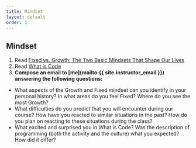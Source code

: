 ```yaml
---
title: Mindset
layout: default
order: 1
---
```


## Mindset

1. Read [Fixed vs. Growth: The Two Basic Mindsets That Shape Our Lives](http://www.brainpickings.org/2014/01/29/carol-dweck-mindset/)
2. Read [What is Code](http://www.bloomberg.com/graphics/2015-paul-ford-what-is-code/)
3. __Compose an email to [me](mailto:{{ site.instructor_email }}) answering the following questions:__
  - What aspects of the Growth and Fixed mindset can you identify in your personal history? In what areas do you feel Fixed? Where do you see the most Growth?
  - What difficulties do you predict that you will encounter during our course? How have you reacted to similar situations in the past? How do you plan on reacting to these situations during the class?
  - What excited and surprised you in What is Code? Was the description of programming (both the activity and the culture) what you expected? How did it differ?

